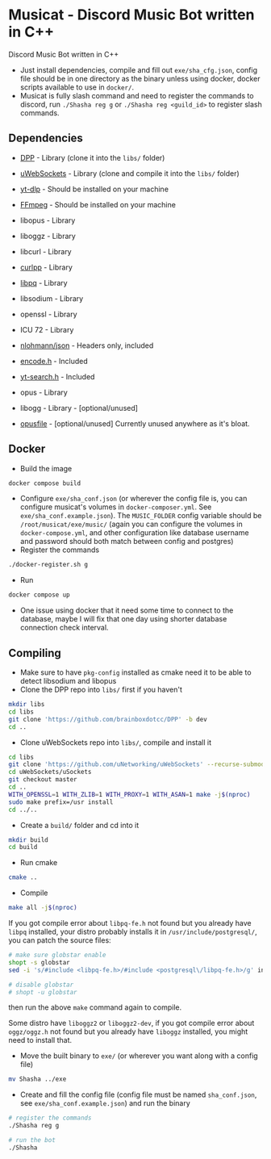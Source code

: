 # Musicat - Discord Music Bot written in C++

Discord Music Bot written in C++

- Just install dependencies, compile and fill out `exe/sha_cfg.json`, config file should be in one directory as the binary unless using docker, docker scripts available to use in `docker/`.
- Musicat is fully slash command and need to register the commands to discord, run `./Shasha reg g` or `./Shasha reg <guild_id>` to register slash commands.

## Dependencies

* [DPP](https://github.com/brainboxdotcc/DPP) - Library (clone it into the `libs/` folder)
* [uWebSockets](https://github.com/uNetworking/uWebSockets) - Library (clone and compile it into the `libs/` folder)
* [yt-dlp](https://github.com/yt-dlp/yt-dlp) - Should be installed on your machine
* [FFmpeg](https://github.com/FFmpeg/FFmpeg) - Should be installed on your machine
* libopus - Library
* liboggz - Library
* libcurl - Library
* [curlpp](https://github.com/jpbarrette/curlpp) - Library
* [libpq](https://github.com/postgres/postgres/tree/master/src/interfaces/libpq) - Library
* libsodium - Library
* openssl - Library
* ICU 72 - Library
* [nlohmann/json](https://github.com/nlohmann/json/tree/develop/single_include/nlohmann) - Headers only, included
* [encode.h](https://gist.github.com/arthurafarias/56fec2cd49a32f374c02d1df2b6c350f) - Included
* [yt-search.h](https://github.com/Neko-Life/yt-search.h) - Included
* opus - Library

* libogg - Library - [optional/unused]
* [opusfile](https://github.com/xiph/opusfile) - [optional/unused] Currently unused anywhere as it's bloat.

## Docker

* Build the image
```sh
docker compose build
```
* Configure `exe/sha_conf.json` (or wherever the config file is, you can configure musicat's volumes in `docker-composer.yml`. See `exe/sha_conf.example.json`).
  The `MUSIC_FOLDER` config variable should be `/root/musicat/exe/music/` (again you can configure the volumes in `docker-compose.yml`,
  and other configuration like database username and password should both match between config and postgres)
* Register the commands
```sh
./docker-register.sh g
```
* Run
```sh
docker compose up
```
* One issue using docker that it need some time to connect to the database, maybe I will fix that one day using shorter database connection check interval.

## Compiling
* Make sure to have `pkg-config` installed as cmake need it to be able to detect libsodium and libopus
* Clone the DPP repo into `libs/` first if you haven't
```sh
mkdir libs
cd libs
git clone 'https://github.com/brainboxdotcc/DPP' -b dev
cd ..
```
* Clone uWebSockets repo into `libs/`, compile and install it
```sh
cd libs
git clone 'https://github.com/uNetworking/uWebSockets' --recurse-submodules
cd uWebSockets/uSockets
git checkout master
cd ..
WITH_OPENSSL=1 WITH_ZLIB=1 WITH_PROXY=1 WITH_ASAN=1 make -j$(nproc)
sudo make prefix=/usr install
cd ../..
```
* Create a `build/` folder and cd into it
```sh
mkdir build
cd build
```
* Run cmake
```sh
cmake ..
```
* Compile
```sh
make all -j$(nproc)
```
If you got compile error about `libpq-fe.h` not found but you already have `libpq` installed,
your distro probably installs it in `/usr/include/postgresql/`, you can patch the source files:
```sh
# make sure globstar enable
shopt -s globstar
sed -i 's/#include <libpq-fe.h>/#include <postgresql\/libpq-fe.h>/g' include/**/*.h src/**/*.cpp

# disable globstar
# shopt -u globstar
```
then run the above `make` command again to compile.

Some distro have `liboggz2` or `liboggz2-dev`, if you got compile error about
`oggz/oggz.h` not found but you already have `liboggz` installed,
you might need to install that.

* Move the built binary to `exe/` (or wherever you want along with a config file)
```sh
mv Shasha ../exe
```
* Create and fill the config file (config file must be named `sha_conf.json`, see `exe/sha_conf.example.json`) and run the binary
```sh
# register the commands
./Shasha reg g

# run the bot
./Shasha
```

